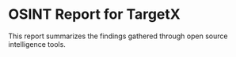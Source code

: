 # OSINT Report for TargetX

This report summarizes the findings gathered through open source intelligence tools.